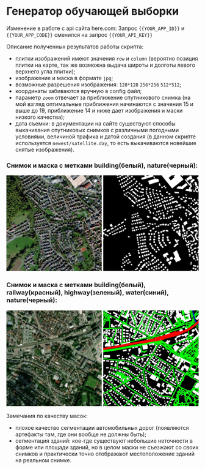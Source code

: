 # Генератор обучающей выборки 
Изменение в работе с api сайта here.com:
Запрос `{{YOUR_APP_ID}}` и `{{YOUR_APP_CODE}}` сменился на запрос `{{YOUR_API_KEY}}`

Описание полученных результатов работы скрипта:

- плитки изображений имеют значения `row` и `column` (вероятно позиция плитки на карте, так же возможна выдача широты и долготы левого верхнего угла плитки);
- изображение и маска в формате `jpg`;
- возможные разрешения изображения: `128*128` `256*256` `512*512`;
- координаты забиваются вручную в config файл;
- параметр `zoom` отвечает за приближение спутникового снимка (на мой взгляд оптимальные приближения начинаются с значения 15 и выше до 19, приближение 14 и ниже дает изображения и маски низкого качества);
- дата съемки: в документации на сайте существуют способы выкачивания спутниковых снимков с различными погодными условиями, величиной трафика и датой создания (в данном скрипте используется `newest/satellite.day`, то есть выкачиваются новейшие снятые изображения).

### Снимок и маска с метками building(белый), nature(черный):
<p>
<img src='dataset_building\15_11309_17235.jpg' width='250'>
<img src='dataset_building\15_11309_17235_m.jpg' width='250'>
</p>

### Снимок и маска с метками building(белый), railway(красный), highway(зеленый), water(синий), nature(черный): 
<p>
<img src='dataset\15_11323_17221.jpg' width='250'>
<img src='dataset\15_11323_17221_m.jpg' width='250'>
</p>

Замечания по качеству масок:
- плохое качество сегментации автомобильных дорог (появляются артефакты там, где они вообще не должны быть);
- сегментация зданий: кое-где существуют небольшие неточности в форме или площади зданий, но в целом маски не съезжают со своих снимков и практически точно отображают местоположение зданий на реальном снимке.
